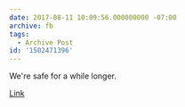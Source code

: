 ```yaml
---
date: 2017-08-11 10:09:56.000000000 -07:00
archive: fb
tags: 
  - Archive Post
id: '1502471396'
---
```


We're safe for a while longer.

[Link](https://m.xkcd.com/1875/)
